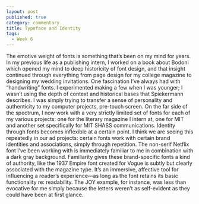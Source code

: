 ```yaml
---
layout: post
published: true
category: commentary
title: Typeface and Identity
tags:
  - Week 6
---
```



The emotive weight of fonts is something that’s been on my mind for years. In my previous life as a publishing intern, I worked on a book about Bodoni which opened my mind to deep historicity of font design, and that insight continued through everything from page design for my college magazine to designing my wedding invitations. One fascination I’ve always had with “handwriting” fonts. I experimented making a few when I was younger; I wasn’t using the depth of context and historical bases that Spiekermann describes. I was simply trying to transfer a sense of personality and authenticity to my computer projects, pre-touch screen. On the far side of the spectrum, I now work with a very strictly limited set of fonts for each of my various projects: one for the literary magazine I intern at, one for MIT and another set specifically for MIT SHASS communications. Identity through fonts becomes inflexible at a certain point. I think we are seeing this repeatedly in our ad projects: certain fonts work with certain brand identities and associations, simply through repetition. The non-serif Netflix font I’ve been working with is immediately familiar to me in combination with a dark gray background. Familiarity gives these brand-specific fonts a kind of authority, like the 1937 Empire font created for Vogue is subtly but clearly associated with the magazine type. It’s an immersive, affective tool for influencing a reader’s experience—as long as the font retains its basic functionality re: readability. The JOY example, for instance, was less than evocative for me simply because the letters weren’t as self-evident as they could have been at first glance.
